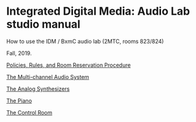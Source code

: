 # Integrated Digital Media: Audio Lab studio manual
How to use the IDM / BxmC audio lab (2MTC, rooms 823/824)

Fall, 2019.

[Policies, Rules, and Room Reservation Procedure](./rules.md)

[The Multi-channel Audio System](./multichannel.md)

[The Analog Synthesizers](./synths.md)

[The Piano](./piano.md)

[The Control Room](./controlroom.md)


